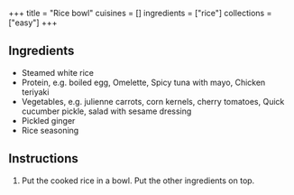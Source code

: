 +++
title = "Rice bowl"
cuisines = []
ingredients = ["rice"]
collections = ["easy"]
+++

## Ingredients

- Steamed white rice
- Protein, e.g. boiled egg, Omelette, Spicy tuna with mayo, Chicken teriyaki
- Vegetables, e.g. julienne carrots, corn kernels, cherry tomatoes, Quick cucumber pickle, salad with sesame dressing
- Pickled ginger
- Rice seasoning

## Instructions

1. Put the cooked rice in a bowl. Put the other ingredients on top.
